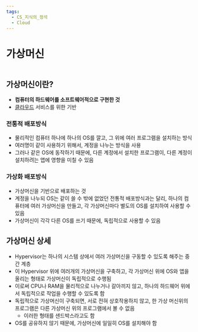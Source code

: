 ```yaml
---
tags:
  - CS_지식의_정석
  - Cloud
---
```

# 가상머신

```table-of-contents
```

##  가상머신이란?

- **컴퓨터의 하드웨어를 소프트웨어적으로 구현한 것**
- [클라우드](클라우드.md) 서비스를 위한 기반

### 전통적 배포방식
- 물리적인 컴퓨터 하나에 하나의 OS를 깔고, 그 위에 여러 프로그램을 설치하는 방식
- 여러명이 같이 사용하기 위해서, 계정을 나누는 방식을 사용
- 그러나 같은 OS에 동작하기 때문에, 다른 계정에서 설치한 프로그램이, 다른 계정이 설치하려는 앱에 영향을 미칠 수 있음

### 가상화 배포방식
- 가상머신을 기반으로 배포하는 것
- 계정을 나누되 OS는 같이 쓸 수 밖에 없었던 전통적 배포방식과는 달리, 하나의 컴퓨터에 여러 가상머신을 만들고, 각 가상머신마다 별도의 OS를 설치하여 사용할 수 있음
- 가상머신이 각각 다른 OS를 쓰기 때문에, 독립적으로 사용할 수 있음


## 가상머신 상세

- Hypervisor는 하나의 시스템 상에서 여러 가상머신을 구동할 수 있도록 해주는 중간 계층
- 이 Hypervisor 위에 여러개의 가상머신을 구축하고, 각 가상머신 위에 OS와 앱을 올리는 형태로 가상머신이 독립적으로 수행됨
- 이로써 CPU나 RAM을 물리적으로 나누거나 갈아끼지 않고, 하나의 하드웨어 위에서 독립적으로 작업을 수행할 수 있도록 함
- 독립적으로 가상머신이 구축되면, 서로 전혀 상호작용하지 않고, 한 가상 머신위의 프로그램은 다른 가상머신 위의 프로그램에서 볼 수 없음
	- 이러한 형태를 샌드박스라고도 함
- OS를 공유하지 않기 때문에, 가상머신에 일일히 OS를 설치해야 함
